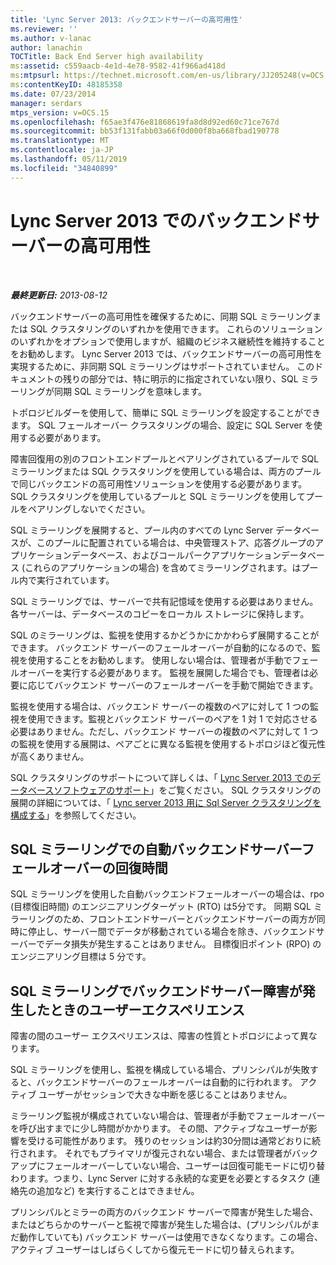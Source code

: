 ```yaml
---
title: 'Lync Server 2013: バックエンドサーバーの高可用性'
ms.reviewer: ''
ms.author: v-lanac
author: lanachin
TOCTitle: Back End Server high availability
ms:assetid: c559aacb-4e1d-4e78-9582-41f966ad418d
ms:mtpsurl: https://technet.microsoft.com/en-us/library/JJ205248(v=OCS.15)
ms:contentKeyID: 48185358
ms.date: 07/23/2014
manager: serdars
mtps_version: v=OCS.15
ms.openlocfilehash: f65ae3f476e81868619fa8d8d92ed60c71ce767d
ms.sourcegitcommit: bb53f131fabb03a66f0d000f8ba668fbad190778
ms.translationtype: MT
ms.contentlocale: ja-JP
ms.lasthandoff: 05/11/2019
ms.locfileid: "34840899"
---
```

<div data-xmlns="http://www.w3.org/1999/xhtml">

<div class="topic" data-xmlns="http://www.w3.org/1999/xhtml" data-msxsl="urn:schemas-microsoft-com:xslt" data-cs="http://msdn.microsoft.com/en-us/">

<div data-asp="http://msdn2.microsoft.com/asp">

# <a name="back-end-server-high-availability-in-lync-server-2013"></a>Lync Server 2013 でのバックエンドサーバーの高可用性

</div>

<div id="mainSection">

<div id="mainBody">

<span> </span>

_**最終更新日:** 2013-08-12_

バックエンドサーバーの高可用性を確保するために、同期 SQL ミラーリングまたは SQL クラスタリングのいずれかを使用できます。 これらのソリューションのいずれかをオプションで使用しますが、組織のビジネス継続性を維持することをお勧めします。 Lync Server 2013 では、バックエンドサーバーの高可用性を実現するために、非同期 SQL ミラーリングはサポートされていません。 このドキュメントの残りの部分では、特に明示的に指定されていない限り、SQL ミラーリングが同期 SQL ミラーリングを意味します。

トポロジビルダーを使用して、簡単に SQL ミラーリングを設定することができます。 SQL フェールオーバー クラスタリングの場合、設定に SQL Server を使用する必要があります。

障害回復用の別のフロントエンドプールとペアリングされているプールで SQL ミラーリングまたは SQL クラスタリングを使用している場合は、両方のプールで同じバックエンドの高可用性ソリューションを使用する必要があります。 SQL クラスタリングを使用しているプールと SQL ミラーリングを使用してプールをペアリングしないでください。

SQL ミラーリングを展開すると、プール内のすべての Lync Server データベースが、このプールに配置されている場合は、中央管理ストア、応答グループのアプリケーションデータベース、およびコールパークアプリケーションデータベース (これらのアプリケーションの場合) を含めてミラーリングされます。はプール内で実行されています。

SQL ミラーリングでは、サーバーで共有記憶域を使用する必要はありません。 各サーバーは、データベースのコピーをローカル ストレージに保持します。

SQL のミラーリングは、監視を使用するかどうかにかかわらず展開することができます。 バックエンド サーバーのフェールオーバーが自動的になるので、監視を使用することをお勧めします。 使用しない場合は、管理者が手動でフェールオーバーを実行する必要があります。 監視を展開した場合でも、管理者は必要に応じてバックエンド サーバーのフェールオーバーを手動で開始できます。

監視を使用する場合は、バックエンド サーバーの複数のペアに対して 1 つの監視を使用できます。監視とバックエンド サーバーのペアを 1 対 1 で対応させる必要はありません。ただし、バックエンド サーバーの複数のペアに対して 1 つの監視を使用する展開は、ペアごとに異なる監視を使用するトポロジほど復元性が高くありません。

SQL クラスタリングのサポートについて詳しくは、「 [Lync Server 2013 でのデータベースソフトウェアのサポート](lync-server-2013-database-software-support.md)」をご覧ください。 SQL クラスタリングの展開の詳細については、「 [Lync server 2013 用に Sql Server クラスタリングを構成する](lync-server-2013-configure-sql-server-clustering.md)」を参照してください。

<div>

## <a name="recovery-time-for-automatic-back-end-server-failover-with-sql-mirroring"></a>SQL ミラーリングでの自動バックエンドサーバーフェールオーバーの回復時間

SQL ミラーリングを使用した自動バックエンドフェールオーバーの場合は、rpo (目標復旧時間) のエンジニアリングターゲット (RTO) は5分です。 同期 SQL ミラーリングのため、フロントエンドサーバーとバックエンドサーバーの両方が同時に停止し、サーバー間でデータが移動されている場合を除き、バックエンドサーバーでデータ損失が発生することはありません。 目標復旧ポイント (RPO) のエンジニアリング目標は 5 分です。

</div>

<div>

## <a name="user-experience-during-back-end-server-failure-with-sql-mirroring"></a>SQL ミラーリングでバックエンドサーバー障害が発生したときのユーザーエクスペリエンス

障害の間のユーザー エクスペリエンスは、障害の性質とトポロジによって異なります。

SQL ミラーリングを使用し、監視を構成している場合、プリンシパルが失敗すると、バックエンドサーバーのフェールオーバーは自動的に行われます。 アクティブ ユーザーがセッションで大きな中断を感じることはありません。

ミラーリング監視が構成されていない場合は、管理者が手動でフェールオーバーを呼び出すまでに少し時間がかかります。 その間、アクティブなユーザーが影響を受ける可能性があります。 残りのセッションは約30分間は通常どおりに続行されます。 それでもプライマリが復元されない場合、または管理者がバックアップにフェールオーバーしていない場合、ユーザーは回復可能モードに切り替わります。つまり、Lync Server に対する永続的な変更を必要とするタスク (連絡先の追加など) を実行することはできません。

プリンシパルとミラーの両方のバックエンド サーバーで障害が発生した場合、またはどちらかのサーバーと監視で障害が発生した場合は、(プリンシパルがまだ動作していても) バックエンド サーバーは使用できなくなります。この場合、アクティブ ユーザーはしばらくしてから復元モードに切り替えられます。

</div>

</div>

<span> </span>

</div>

</div>

</div>

